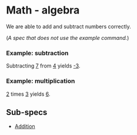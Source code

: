 # Math - algebra

We are able to add and subtract numbers correctly.

(_A spec that does not use the example command._)

### Example: subtraction

Subtracting [7](- "#n2") from [4](- "#n1") yields [-3](- "?=subtract(#n1, #n2)").

### Example: multiplication

 [2](- "#n2") times [3](- "#n1") yields [6](- "?=multiply(#n1, #n2)").
 
## Sub-specs

* [Addition](algebra/Addition.md "c:run")